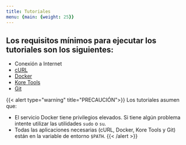 ```yaml
---
title: Tutoriales
menu: {main: {weight: 25}}
---
```


## Los requisitos mínimos para ejecutar los tutoriales son los siguientes:
- Conexión a Internet
- [cURL](https://curl.se/)
- [Docker](https://www.docker.com)
- [Kore Tools](../docs/learn/tools/_index.md)
- [Git](https://git-scm.com/)


{{< alert type="warning" title="PRECAUCIÓN">}}
Los tutoriales asumen que:
  - El servicio Docker tiene privilegios elevados. Si tiene algún problema intente utilizar las utilidades `sudo` o `su`.
  - Todas las aplicaciones necesarias (cURL, Docker, Kore Tools y Git) están en la variable de entorno `$PATH`.
{{< /alert >}}